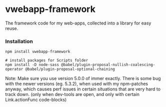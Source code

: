 # vwebapp-framework

The framework code for my web-apps, collected into a library for easy reuse.

### Installation

```
npm install vwebapp-framework

# install packages for Scripts folder
npm install -D node-sass @babel/plugin-proposal-nullish-coalescing-operator @babel/plugin-proposal-optional-chaining
```

Note: Make sure you use version 5.0.0 of immer exactly. There is some bug with the newer versions (eg. 5.3.2), when used with my npm-patches anyway, which causes perf issues in certain situations that are very hard to track down. (only when dev-tools are open, and only with certain Link.actionFunc code-blocks)